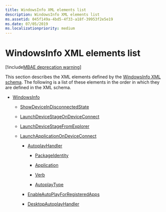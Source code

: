 ```yaml
---
title: WindowsInfo XML elements list
description: WindowsInfo XML elements list
ms.assetid: 045f149a-4bd5-4f33-a18f-39953f2e5e19
ms.date: 07/05/2019
ms.localizationpriority: medium
---
```


# WindowsInfo XML elements list

[!include[MBAE deprecation warning](mbae-deprecation-warning.md)]

This section describes the XML elements defined by the [WindowsInfo XML schema](windowsinfo-xml-schema.md). The following is a list of these elements in the order in which they are defined in the XML schema.

-   [WindowsInfo](windowsinfo.md)

    -   [ShowDeviceInDisconnectedState](showdeviceindisconnectedstate.md)

    -   [LaunchDeviceStageOnDeviceConnect](launchdevicestageondeviceconnect.md)

    -   [LaunchDeviceStageFromExplorer](launchdevicestagefromexplorer.md)

    -   [LaunchApplicationOnDeviceConnect](launchapplicationondeviceconnect.md)

        -   [AutoplayHandler](autoplayhandler.md)

            -   [PackageIdentity](packageidentity.md)

            -   [Application](application-windowsinfo-v2.md)

            -   [Verb](verb.md)

            -   [AutoplayType](autoplaytype.md)

        -   [EnableAutoPlayForRegisteredApps](enableautoplayforregisteredapps.md)

        -   [DesktopAutoplayHandler](desktopautoplayhandler.md)

 

 





